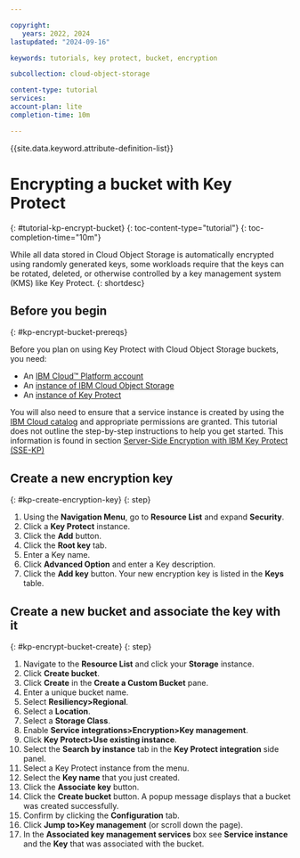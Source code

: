 ```yaml
---

copyright:
   years: 2022, 2024
lastupdated: "2024-09-16"

keywords: tutorials, key protect, bucket, encryption

subcollection: cloud-object-storage

content-type: tutorial
services:
account-plan: lite
completion-time: 10m

---
```


{{site.data.keyword.attribute-definition-list}}

# Encrypting a bucket with Key Protect
{: #tutorial-kp-encrypt-bucket}
{: toc-content-type="tutorial"}
{: toc-completion-time="10m"}

While all data stored in Cloud Object Storage is automatically encrypted using randomly generated keys, some workloads require that the keys can be rotated, deleted, or otherwise controlled by a key management system (KMS) like Key Protect.
{: shortdesc}

## Before you begin
{: #kp-encrypt-bucket-prereqs}

Before you plan on using Key Protect with Cloud Object Storage buckets, you need:

- An [IBM Cloud™ Platform account](http://cloud.ibm.com/)
- An [instance of IBM Cloud Object Storage](/objectstorage/create)
- An [instance of Key Protect](key-protect/key-protect-about)

You will also need to ensure that a service instance is created by using the [IBM Cloud catalog](https://cloud.ibm.com/catalog) and appropriate permissions are granted. This tutorial does not outline the step-by-step instructions to help you get started.  This information is found in section  [Server-Side Encryption with IBM Key Protect (SSE-KP)](https://cloud.ibm.com/docs/cloud-object-storage?topic=cloud-object-storage-kp)

## Create a new encryption key
{: #kp-create-encryption-key}
{: step}

1. Using the **Navigation Menu**, go to **Resource List** and expand **Security**.
1. Click a **Key Protect** instance.
1. Click the **Add** button.
1. Click the **Root key** tab.
1. Enter a Key name.
1. Click **Advanced Option** and enter a Key description.
1. Click the **Add key** button. Your new encryption key is listed in the **Keys** table.

## Create a new bucket and associate the key with it
{: #kp-encrypt-bucket-create}
{: step}

1. Navigate to the **Resource List** and click your **Storage** instance.
1. Click **Create bucket**.
1. Click **Create** in the **Create a Custom Bucket** pane.
1. Enter a unique bucket name.
1. Select **Resiliency>Regional**.
1. Select a **Location**.
1. Select a **Storage Class**.
1. Enable **Service integrations>Encryption>Key management**.
1. Click **Key Protect>Use existing instance**.
1. Select the **Search by instance** tab in the **Key Protect integration** side panel.
1. Select a Key Protect instance from the menu.
1. Select the **Key name** that you just created.
1. Click the **Associate key** button.
1. Click the **Create bucket** button. A popup message displays that a bucket was created successfully.
1. Confirm by clicking the **Configuration** tab.
1. Click **Jump to>Key management** (or scroll down the page).
1. In the **Associated key management services** box see **Service instance** and the **Key** that was associated with the bucket.
